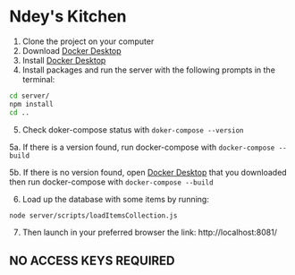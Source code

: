 # Ndey's Kitchen

1. Clone the project on your computer
2. Download [Docker Desktop](https://www.docker.com/products/docker-desktop/)
3. Install [Docker Desktop](https://www.docker.com/products/docker-desktop/)
4. Install packages and run the server with the following prompts in the terminal:
   
```bash
cd server/
npm install
cd ..
```

5. Check doker-compose status with ```doker-compose --version```

5a. If there is a version found, run docker-compose with ```docker-compose --build```

5b. If there is no version found, open [Docker Desktop](https://www.docker.com/products/docker-desktop/) that you downloaded then run docker-compose with ```docker-compose --build```


6. Load up the database with some items by running:

```bash
node server/scripts/loadItemsCollection.js
```
7. Then launch in your preferred browser the link: http://localhost:8081/

## NO ACCESS KEYS REQUIRED


